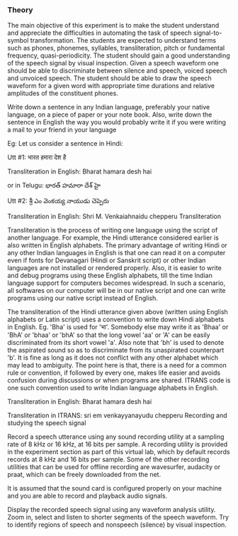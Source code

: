 ### Theory  

The main objective of this experiment is to make the student understand and appreciate the difficulties in automating the task of speech signal-to-symbol transformation. The students are expected to understand terms such as phones, phonemes, syllables, transliteration, pitch or fundamental frequency, quasi-periodicity. The student should gain a good understanding of the speech signal by visual inspection. Given a speech waveform one should be able to discriminate between silence and speech, voiced speech and unvoiced speech. The student should be able to draw the speech waveform for a given word with appropriate time durations and relative amplitudes of the constituent phones.

Write down a sentence in any Indian language, preferably your native language, on a piece of paper or your note book. Also, write down the sentence in English the way you would probably write it if you were writing a mail to your friend in your language

Eg: Let us consider a sentence in Hindi:

Utt #1: भारत हमारा देश है

Transliteration in English: Bharat hamara desh hai

or in Telugu: భారత్ హమారా దేశ్ హై

Utt #2: శ్రీ ఎం వెంకయ్య నాయుడు చెప్పెరు

Transliteration in English: Shri M. Venkaiahnaidu chepperu
Transliteration

Transliteration is the process of writing one language using the script of another language. For example, the Hindi utterance considered earlier is also written in English alphabets. The primary advantage of writing Hindi or any other Indian languages in English is that one can read it on a computer even if fonts for Devanagari (Hindi or Sanskrit script) or other Indian languages are not installed or rendered properly. Also, it is easier to write and debug programs using these English alphabets, till the time Indian language support for computers becomes widespread. In such a scenario, all softwares on our computer will be in our native script and one can write programs using our native script instead of English.

The transliteration of the Hindi utterance given above (written using English alphabets or Latin script) uses a convention to write down Hindi alphabets in English. Eg. 'Bha' is used for 'भा'. Somebody else may write it as 'Bhaa' or 'BhA' or 'bhaa' or 'bhA' so that the long vowel 'aa' or 'A' can be easily discriminated from its short vowel 'a'. Also note that 'bh' is used to denote the aspirated sound so as to discriminate from its unaspirated counterpart 'b'. It is fine as long as it does not conflict with any other alphabet which may lead to ambiguity. The point here is that, there is a need for a common rule or convention, if followed by every one, makes life easier and avoids confusion during discussions or when programs are shared. ITRANS code is one such convention used to write Indian language alphabets in English.

Transliteration in English: Bharat hamara desh hai

Transliteration in ITRANS: sri em venkayyanayudu chepperu
Recording and studying the speech signal

Record a speech utterance using any sound recording utility at a sampling rate of 8 kHz or 16 kHz, at 16 bits per sample. A recording utility is provided in the experiment section as part of this virtual lab, which by default records records at 8 kHz and 16 bits per sample. Some of the other recording utilities that can be used for offline recording are wavesurfer, audacity or praat, which can be freely downloaded from the net.

It is assumed that the sound card is configured properly on your machine and you are able to record and playback audio signals.

Display the recorded speech signal using any waveform analysis utility. Zoom in, select and listen to shorter segments of the speech waveform. Try to identify regions of speech and nonspeech (silence) by visual inspection.
